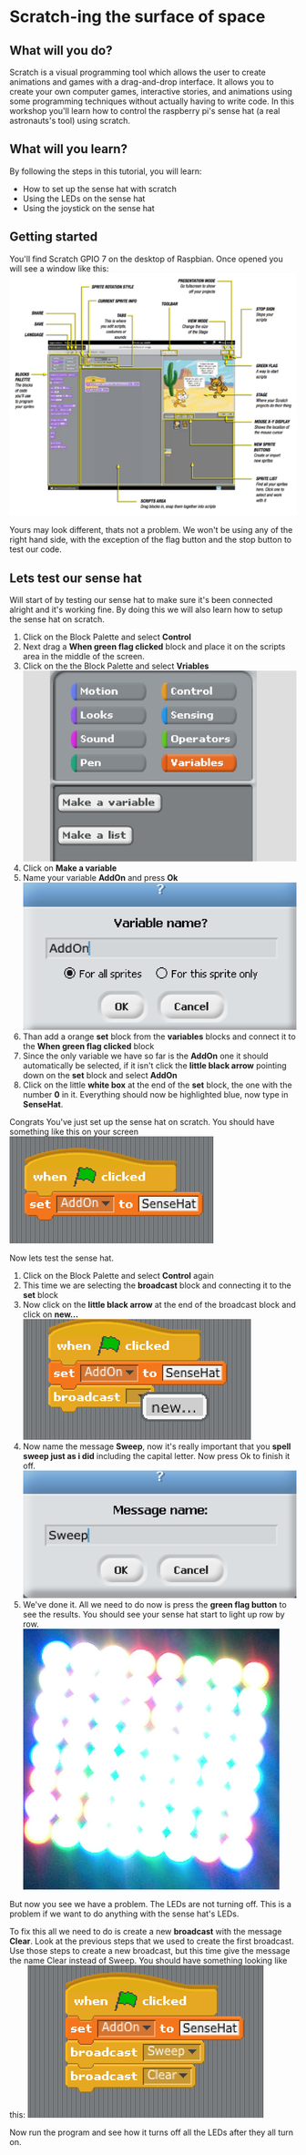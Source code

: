 # Scratch-ing the surface of space
## What will you do?
Scratch is a visual programming tool which allows the user to create animations and games with a drag-and-drop interface. It allows you to create your own computer games, interactive stories, and animations using some programming techniques without actually having to write code.
In this workshop you'll learn how to control the raspberry pi's sense hat (a real astronauts's tool) using scratch.
## What will you learn?
By following the steps in this tutorial, you will learn:

- How to set up the sense hat with scratch
- Using the LEDs on the sense hat
- Using the joystick on the sense hat

## Getting started
You'll find Scratch GPIO 7 on the desktop of Raspbian. Once opened you will see a window like this:
![Scratch diagram](pics/scratch-interface.png)

Yours may look different, thats not a problem.
We won't be using any of the right hand side, with the exception of the flag button and the stop button to test our code.

## Lets test our sense hat
Will start of by testing our sense hat to make sure it's been connected alright and it's working fine. By doing this we will also learn how to setup the sense hat on scratch.

1. Click on the Block Palette and select **Control**
2. Next drag a **When green flag clicked** block and place it on the scripts area in the middle of the screen.
3. Click on the the Block Palette and select **Vriables**
![](pics/clickVarBlock.png)
4. Click on **Make a variable**
5. Name your variable **AddOn** and press **Ok**
![](pics/nameVarAddOn.png)
6. Than add a orange **set** block from the **variables** blocks and connect it to the **When green flag clicked** block
7. Since the only variable we have so far is the **AddOn** one it should automatically be selected, if it isn't click the **little black arrow** pointing down on the **set** block and select **AddOn**
8. Click on the little **white box** at the end of the **set** block, the one with the number **0** in it. Everything should now be highlighted blue, now type in **SenseHat**.

Congrats You've just set up the sense hat on scratch. You should have something like this on your screen
![sense hat setup](pics/senseHatSetUp.png)

Now lets test the sense hat.

1. Click on the Block Palette and select **Control** again
2. This time we are selecting the **broadcast** block and connecting it to the **set** block
3. Now click on the **little black arrow** at the end of the broadcast block and click on **new...**
![Creating a new broadcast](pics/newBroadcast.png)
4. Now name the message **Sweep**, now it's really important that you **spell sweep just as i did** including the capital letter. Now press Ok to finish it off.
![Sweep broadcast message](pics/messageNameSweep.png)
5. We've done it. All we need to do now is press the **green flag button** to see the results. You should see your sense hat start to light up row by row.
![sense hat pic sweep mode](pics/senseHatSweepMode.png)

But now you see we have a problem. The LEDs are not turning off. This is a problem if we want to do anything with the sense hat's LEDs.

To fix this all we need to do is create a new **broadcast** with the message **Clear**. Look at the previous steps that we used to create the first broadcast. Use those steps to create a new broadcast, but this time give the message the name Clear instead of Sweep.
You should have something looking like this:
![End of sense hat test](pics/endOfTestSenseHat.png)

Now run the program and see how it turns off all the LEDs after they all turn on.

